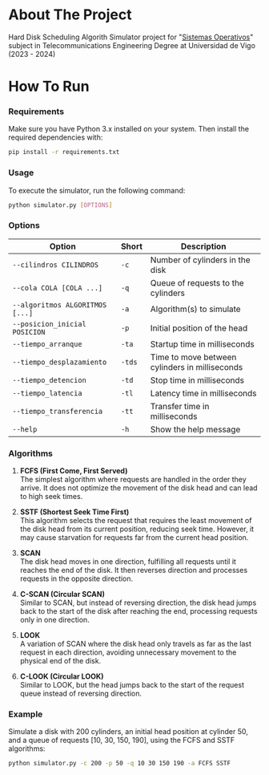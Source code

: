 # About The Project

Hard Disk Scheduling Algorith Simulator project for "[Sistemas Operativos](https://secretaria.uvigo.gal/docnet-nuevo/guia_docent/?centre=305&ensenyament=V05G301V01&assignatura=V05G301V01303)" subject in Telecommunications Engineering Degree at Universidad de Vigo (2023 - 2024)

# How To Run

### Requirements
Make sure you have Python 3.x installed on your system. Then install the required dependencies with:

```bash
pip install -r requirements.txt
```

### Usage
To execute the simulator, run the following command:

```bash
python simulator.py [OPTIONS]
```

### Options
| Option                         | Short | Description                                         |
|--------------------------------|-------|-----------------------------------------------------|
| `--cilindros CILINDROS`        | `-c`  | Number of cylinders in the disk                    |
| `--cola COLA [COLA ...]`       | `-q`  | Queue of requests to the cylinders                 |
| `--algoritmos ALGORITMOS [...]`| `-a`  | Algorithm(s) to simulate                           |
| `--posicion_inicial POSICION`  | `-p`  | Initial position of the head                       |
| `--tiempo_arranque`            | `-ta` | Startup time in milliseconds                       |
| `--tiempo_desplazamiento`      | `-tds`| Time to move between cylinders in milliseconds     |
| `--tiempo_detencion`           | `-td` | Stop time in milliseconds                          |
| `--tiempo_latencia`            | `-tl` | Latency time in milliseconds                       |
| `--tiempo_transferencia`       | `-tt` | Transfer time in milliseconds                      |
| `--help`                       | `-h`  | Show the help message                    |

### Algorithms
1. **FCFS (First Come, First Served)**  
   The simplest algorithm where requests are handled in the order they arrive. It does not optimize the movement of the disk head and can lead to high seek times.

2. **SSTF (Shortest Seek Time First)**  
   This algorithm selects the request that requires the least movement of the disk head from its current position, reducing seek time. However, it may cause starvation for requests far from the current head position.

3. **SCAN**  
   The disk head moves in one direction, fulfilling all requests until it reaches the end of the disk. It then reverses direction and processes requests in the opposite direction.

4. **C-SCAN (Circular SCAN)**  
   Similar to SCAN, but instead of reversing direction, the disk head jumps back to the start of the disk after reaching the end, processing requests only in one direction.

5. **LOOK**  
   A variation of SCAN where the disk head only travels as far as the last request in each direction, avoiding unnecessary movement to the physical end of the disk.

6. **C-LOOK (Circular LOOK)**  
   Similar to LOOK, but the head jumps back to the start of the request queue instead of reversing direction.

### Example
Simulate a disk with 200 cylinders, an initial head position at cylinder 50, and a queue of requests [10, 30, 150, 190], using the FCFS and SSTF algorithms:

```bash
python simulator.py -c 200 -p 50 -q 10 30 150 190 -a FCFS SSTF
```